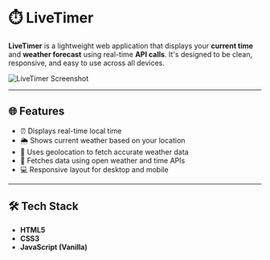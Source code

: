 # ⏱️ LiveTimer

**LiveTimer** is a lightweight web application that displays your **current time** and **weather forecast** using real-time **API calls**. It's designed to be clean, responsive, and easy to use across all devices.

![LiveTimer Screenshot](https://github.com/user-attachments/assets/dc6f2d18-7247-4319-932b-2b27d5f49ef4)

---

## 🌐 Features

- ⏰ Displays real-time local time
- 🌦️ Shows current weather based on your location
- 📍 Uses geolocation to fetch accurate weather data
- 📡 Fetches data using open weather and time APIs
- 💻 Responsive layout for desktop and mobile

---

## 🛠️ Tech Stack

- **HTML5**
- **CSS3**
- **JavaScript (Vanilla)**
